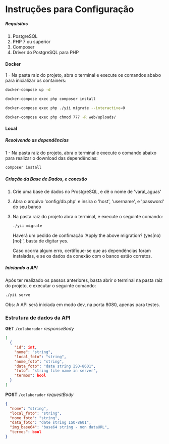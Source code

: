 # Instruções para Configuração

##### Requisitos

1. PostgreSQL
2. PHP 7 ou superior
3. Composer
4. Driver do PostgreSQL para PHP



#### Docker

1 - Na pasta raiz do projeto, abra o terminal e execute os comandos abaixo para inicializar os containers:

```bash
docker-compose up -d
```

```bash
docker-compose exec php composer install
```

```bash
docker-compose exec php ./yii migrate --interactive=0
```

```bash
docker-compose exec php chmod 777 -R web/uploads/
```



#### Local

##### Resolvendo as dependências

1 - Na pasta raiz do projeto, abra o terminal e execute o comando abaixo para realizar o download das dependências:

```bash
composer install
```

##### Criação da Base de Dados, e conexão

1. Crie uma base de dados no ProstgreSQL, e dê o nome de 'varal_aguas'

2. Abra o arquivo 'config/db.php' e insira o 'host', 'username', e 'password' do seu banco

3. Na pasta raiz do projeto abra o terminal, e execute o seguinte comando: 

   ```bash
   ./yii migrate
   ```

   Haverá um pedido de confimação 'Apply the above migration? (yes|no) [no]:', basta de digitar yes.

   Caso ocorra algum erro, certifique-se que as dependências foram instaladas, e se os dados da conexão com o banco estão corretos.

##### Iniciando a API

Após ter realizado os passos anteriores, basta abrir o terminal na pasta raiz do projeto, e executar o seguinte comando:

```bash
./yii serve
```

Obs: A API será iniciada em modo dev, na porta 8080, apenas para testes.



### Estrutura de dados da API

**GET** `/colaborador` *responseBody*

```json
[
  {
    "id": int,
    "nome": "string",
    "local_foto": "string",
    "nome_foto": "string",
    "data_foto": "date string ISO-8601",
    "foto": "string file name in server",
    "termos": bool
  }
]
```



**POST** `/colaborador` *requestBody*

```json
{
  "nome": "string",
  "local_foto": "string",
  "nome_foto": "string",
  "data_foto": "date string ISO-8601",
  "img_base64": "base64 string - non dataURL",
  "termos": bool
}
```

